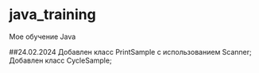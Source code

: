 # java_training
Мое обучение Java

##24.02.2024
Добавлен класс PrintSample с использованием Scanner;
Добавлен класс CycleSample;